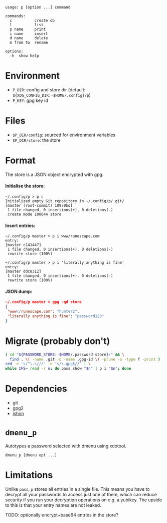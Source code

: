 ```
usage: p [option ...] command

commands:
  c          create db
  l          list
  p name     print
  i name     insert
  d name     delete
  m from to  rename

options:
  -h  show help
```

# Environment
* `P_DIR`: config and store dir (default: `${XDG_CONFIG_DIR:-$HOME/.config}/p`)
* `P_KEY`: gpg key id

# Files
* `$P_DIR/config`: sourced for environment variables
* `$P_DIR/store`: the store

# Format
The store is a JSON object encrypted with gpg.

#### Initialise the store:
```
~/.config/p > p c
Initialized empty Git repository in ~/.config/p/.git/
[master (root-commit) 10970bd]
 1 file changed, 0 insertions(+), 0 deletions(-)
 create mode 100644 store
 ```

#### Insert entries:
```
~/.config/p master > p i www/runescape.com
entry:
[master c141447]
 1 file changed, 0 insertions(+), 0 deletions(-)
 rewrite store (100%)

~/.config/p master > p i 'literally anything is fine'
entry:
[master ddc8312]
 1 file changed, 0 insertions(+), 0 deletions(-)
 rewrite store (100%)
```

#### JSON dump:
```json
~/.config/p master > gpg -qd store
{
 "www\/runescape.com": "hunter2",
 "literally anything is fine": "password123"
}
```

# Migrate (probably don't)
```bash
( cd "${PASSWORD_STORE:-$HOME/.password-store}/" && \
  find . \( -name .git -o -name .gpg-id \) -prune -o -type f -print ) | \
sed -e 's/^\.\///' -e 's/\.gpg$//' | \
while IFS= read -r n; do pass show "$n" | p i "$n"; done
```

# Dependencies
* git
* gpg2
* [jshon](https://github.com/keenerd/jshon)

# `dmenu_p`
Autotypes a password selected with dmenu using xdotool.
```
dmenu_p [dmenu opt ...]
```

# Limitations
Unlike `pass`, `p` stores all entries in a single file. This means you have to
decrypt all your passwords to access just one of them, which can reduce
security if you run your decryption operations on e.g. a yubikey. The upside to
this is that your entry names are not leaked.

TODO: optionally encrypt+base64 entries in the store?
